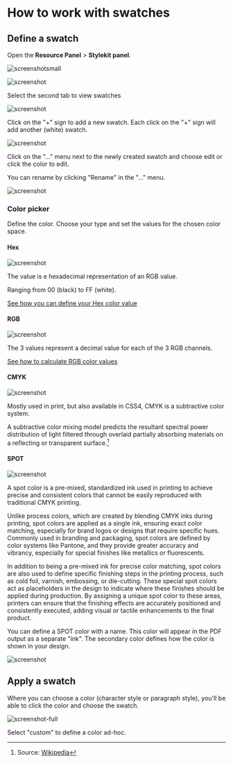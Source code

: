 # How to work with swatches

## Define a swatch

Open the **Resource Panel** > **Stylekit panel**.

![screenshotsmall](bottom-quicktools-ui.png)

![screenshot](stylekit.png)

Select the second tab to view swatches

![screenshot](swatch-1.png)

Click on the "+" sign to add a new swatch.
Each click on the "+" sign will add another (white) swatch.

![screenshot](swatch-2.png)

Click on the "..." menu next to the newly created swatch and choose edit or click the color to edit.

You can rename by clicking "Rename" in the "..." menu.

![screenshot](swatch-3.png)

### Color picker

Define the color. Choose your type and set the values for the chosen color space.

#### Hex

![screenshot](hex.png)

The value is e hexadecimal representation of an RGB value.

Ranging from 00 (black) to FF (white).

[See how you can define your Hex color value](https://www.w3schools.com/colors/colors_hexadecimal.asp)

#### RGB

![screenshot](rgb.png)

The 3 values represent a decimal value for each of the 3 RGB channels.

[See how to calculate RGB color values](https://www.w3schools.com/colors/colors_rgb.asp)

#### CMYK

![screenshot](cmyk.png)

Mostly used in print, but also available in CSS4, CMYK is a subtractive color system.

A subtractive color mixing model predicts the resultant spectral power distribution of light filtered through overlaid partially absorbing materials on a reflecting or transparent surface.[^1]

[^1]: Source: [Wikipedia](https://en.wikipedia.org/wiki/Subtractive_color#Process)

#### SPOT

![screenshot](spot0.png)

A spot color is a pre-mixed, standardized ink used in printing to achieve precise and consistent colors that cannot be easily reproduced with traditional CMYK printing. 

Unlike process colors, which are created by blending CMYK inks during printing, spot colors are applied as a single ink, ensuring exact color matching, especially for brand logos or designs that require specific hues. Commonly used in branding and packaging, spot colors are defined by color systems like Pantone, and they provide greater accuracy and vibrancy, especially for special finishes like metallics or fluorescents.

In addition to being a pre-mixed ink for precise color matching, spot colors are also used to define specific finishing steps in the printing process, such as cold foil, varnish, embossing, or die-cutting. These special spot colors act as placeholders in the design to indicate where these finishes should be applied during production. By assigning a unique spot color to these areas, printers can ensure that the finishing effects are accurately positioned and consistently executed, adding visual or tactile enhancements to the final product.

You can define a SPOT color with a name. This color will appear in the PDF output as a separate "ink". The secondary color defines how the color is shown in your design.

![screenshot](spot2.png)

## Apply a swatch

Where you can choose a color (character style or paragraph style), you'll be able to click the color and choose the swatch.

![screenshot-full](swatch-5.png)

Select "custom" to define a color ad-hoc.
